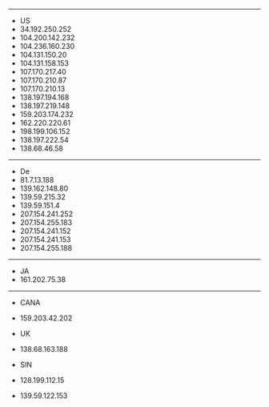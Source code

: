 ----------------------
* US
* 34.192.250.252
* 104.200.142.232
* 104.236.160.230
* 104.131.150.20
* 104.131.158.153
* 107.170.217.40
* 107.170.210.87
* 107.170.210.13
* 138.197.194.168
* 138.197.219.148
* 159.203.174.232
* 162.220.220.61
* 198.199.106.152
* 138.197.222.54
* 138.68.46.58

----------------------
* De
* 81.7.13.188
* 139.162.148.80
* 139.59.215.32
* 139.59.151.4
* 207.154.241.252
* 207.154.255.183
* 207.154.241.152
* 207.154.241.153
* 207.154.255.188
----------------------
* JA
* 161.202.75.38
----------------------
* CANA
* 159.203.42.202

* UK
* 138.68.163.188


* SIN
* 128.199.112.15
* 139.59.122.153

